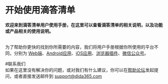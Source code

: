 # 开始使用滴答清单


**欢迎来到滴答清单用户使用手册，在这里可以查看滴答清单的相关说明，以及功能或产品相关的使用说明。**



<br >为了帮助你更快的找到你所需要的内容，我们将用户手册根据你所使用的平台不同，分别为 [Web端](ticktick_web_app/README.md)、[Android应用](android_app/README.md)、[iOS应用](ios_app/README.md)、[浏览器插件](chrome_extension_app/README.md)、[微信公众号](wechat/README.md)。


#联系我们
<br >如果在这里没有解决你的问题，或对我们有什么建议，你可以在[帮助论坛](http://help.dida365.com/forum/)发起提问，或者直接发送邮件到 support@dida365.com

